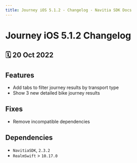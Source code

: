 ```yaml
---
title: Journey iOS 5.1.2 - Changelog - Navitia SDK Docs
---
```


# Journey iOS 5.1.2 Changelog

<h2>🗓 20 Oct 2022</h2>

## Features
- Add tabs to filter journey results by transport type
- Show 3 new detailed bike journey results

## Fixes
- Remove incompatible dependencies

## Dependencies
- `NavitiaSDK`, `2.3.2`
- `RealmSwift` > `10.17.0`
